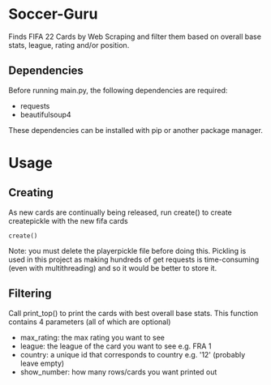 # Soccer-Guru
Finds FIFA 22 Cards by Web Scraping and filter them based on overall base stats, league, rating and/or position.

## Dependencies
Before running main.py, the following dependencies are required:
- requests
- beautifulsoup4

These dependencies can be installed with pip or another package manager.

# Usage
## Creating 
As new cards are continually being released, run create() to create createpickle with the new fifa cards
``` 
create()
```
Note: you must delete the playerpickle file before doing this. Pickling is used in this project as making hundreds of get requests is time-consuming (even with multithreading) and so it would be better to store it.

## Filtering
Call print_top() to print the cards with best overall base stats. This function contains 4 parameters (all of which are optional)
- max_rating: the max rating you want to see
- league: the league of the card you want to see e.g. FRA 1
- country: a unique id that corresponds to country e.g. '12' (probably leave empty)
- show_number: how many rows/cards you want printed out
